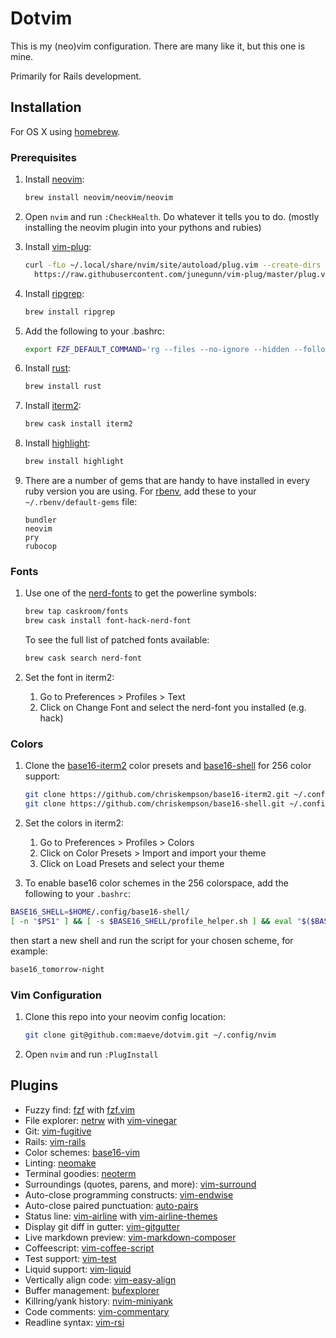# Dotvim

This is my (neo)vim configuration. There are many like it, but this one is mine.

Primarily for Rails development.

## Installation

For OS X using [homebrew](https://brew.sh/).

### Prerequisites

1. Install [neovim](https://github.com/neovim/neovim):

    ```bash
    brew install neovim/neovim/neovim
    ```

1. Open `nvim` and run `:CheckHealth`. Do whatever it tells you to do.
   (mostly installing the neovim plugin into your pythons and rubies)

1. Install [vim-plug](https://github.com/junegunn/vim-plug):

    ```bash
    curl -fLo ~/.local/share/nvim/site/autoload/plug.vim --create-dirs \
      https://raw.githubusercontent.com/junegunn/vim-plug/master/plug.vim
    ```

1. Install [ripgrep](https://github.com/BurntSushi/ripgrep):

    ```bash
    brew install ripgrep
    ```

1. Add the following to your .bashrc:

    ```bash
    export FZF_DEFAULT_COMMAND='rg --files --no-ignore --hidden --follow --glob "!.git/*"'
    ```

1. Install [rust](https://rust-lang.org):

    ```bash
    brew install rust
    ```

1. Install [iterm2](https://www.iterm2.com):

    ```bash
    brew cask install iterm2
    ```

1. Install [highlight](http://www.andre-simon.de/doku/highlight/en/highlight.php):

    ```bash
    brew install highlight
    ```

1. There are a number of gems that are handy to have installed in every ruby
   version you are using. For [rbenv](https://github.com/rbenv/rbenv),
   add these to your `~/.rbenv/default-gems` file:

    ```text
    bundler
    neovim
    pry
    rubocop
    ```

### Fonts

1. Use one of the [nerd-fonts](https://github.com/ryanoasis/nerd-fonts) to get
   the powerline symbols:

    ```bash
    brew tap caskroom/fonts
    brew cask install font-hack-nerd-font
    ```

   To see the full list of patched fonts available:

    ```bash
    brew cask search nerd-font
    ```

1. Set the font in iterm2:

    1. Go to Preferences > Profiles > Text
    1. Click on Change Font and select the nerd-font you installed (e.g. hack)

### Colors

1. Clone the [base16-iterm2](https://github.com/chriskempson/base16-iterm2)
   color presets and [base16-shell](https://github.com/chriskempson/base16-shell)
   for 256 color support:

    ```bash
    git clone https://github.com/chriskempson/base16-iterm2.git ~/.config/base16-iterm2
    git clone https://github.com/chriskempson/base16-shell.git ~/.config/base16-shell
    ```

1. Set the colors in iterm2:

    1. Go to Preferences > Profiles > Colors
    1. Click on Color Presets > Import and import your theme
    1. Click on Load Presets and select your theme

1. To enable base16 color schemes in the 256 colorspace, add the following to
   your `.bashrc`:

  ```bash
  BASE16_SHELL=$HOME/.config/base16-shell/
  [ -n "$PS1" ] && [ -s $BASE16_SHELL/profile_helper.sh ] && eval "$($BASE16_SHELL/profile_helper.sh)"
  ```

  then start a new shell and run the script for your chosen scheme, for example:

  ```bash
  base16_tomorrow-night
  ```

### Vim Configuration

1. Clone this repo into your neovim config location:

    ```bash
    git clone git@github.com:maeve/dotvim.git ~/.config/nvim
    ```

1. Open `nvim` and run `:PlugInstall`

## Plugins

* Fuzzy find: [fzf](https://github.com/junegunn/fzf) with [fzf.vim](https://github.com/junegunn/fzf.vim)
* File explorer: [netrw](http://www.vim.org/scripts/script.php?script_id=1075) with [vim-vinegar](https://github.com/tpope/vim-vinegar)
* Git: [vim-fugitive](https://github.com/tpope/vim-fugitive)
* Rails: [vim-rails](https://github.com/tpope/vim-rails)
* Color schemes: [base16-vim](https://github.com/chriskempson/base16-vim)
* Linting: [neomake](https://github.com/neomake/neomake)
* Terminal goodies: [neoterm](https://github.com/kassio/neoterm)
* Surroundings (quotes, parens, and more): [vim-surround](https://github.com/tpope/vim-surround)
* Auto-close programming constructs: [vim-endwise](https://github.com/tpope/vim/endwise)
* Auto-close paired punctuation: [auto-pairs](https://github.com/jiangmiao/auto-pairs)
* Status line: [vim-airline](https://github.com/vim-airline/vim-airline) with [vim-airline-themes](https://github.com/vim-airline/vim-airline-themes)
* Display git diff in gutter: [vim-gitgutter](https://github.com/airblade/vim-gitgutter)
* Live markdown preview: [vim-markdown-composer](https://github.com/euclio/vim-markdown-composer)
* Coffeescript: [vim-coffee-script](https://github.com/kchmck/vim-coffee-script)
* Test support: [vim-test](https://github.com/janko-m/vim-test)
* Liquid support: [vim-liquid](https://github.com/tpope/vim-liquid)
* Vertically align code: [vim-easy-align](https://github.com/junegunn/vim-easy-align)
* Buffer management: [bufexplorer](https://github.com/jlanzarotta/bufexplorer)
* Killring/yank history: [nvim-miniyank](https://github.com/bfredl/nvim-miniyank)
* Code comments: [vim-commentary](https://github.com/tpope/vim-commentary)
* Readline syntax: [vim-rsi](https://github.com/tpope/vim-rsi)
